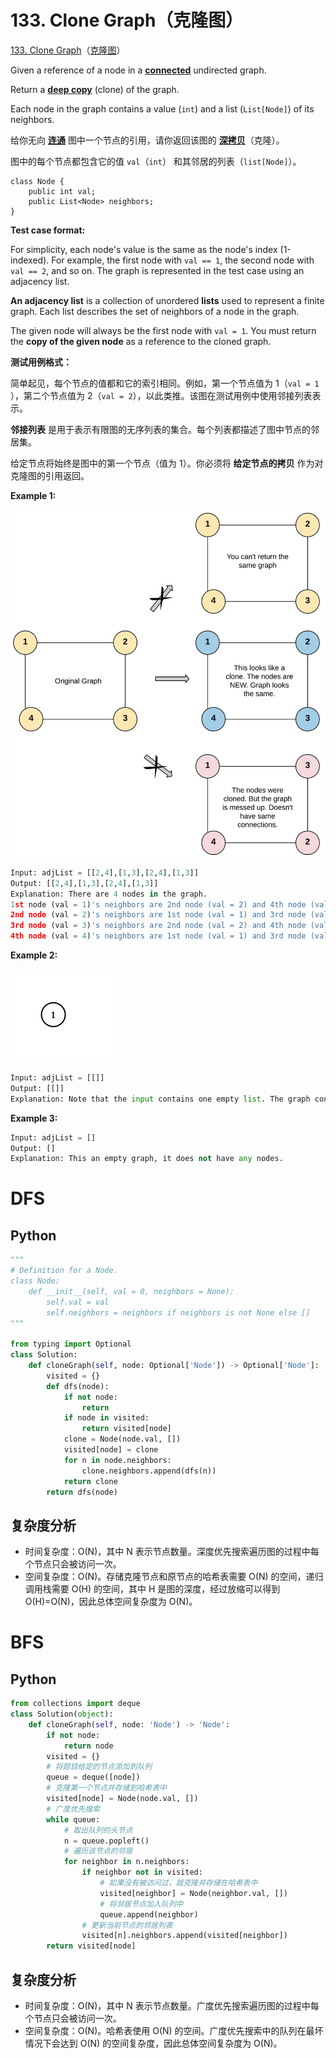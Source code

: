 # 133. Clone Graph（克隆图）

[133. Clone Graph](https://leetcode.com/problems/clone-graph/)（[克隆图](https://leetcode.cn/problems/clone-graph/)）

Given a reference of a node in a **[connected](https://en.wikipedia.org/wiki/Connectivity_(graph_theory)#Connected_graph)** undirected graph.

Return a **[deep copy](https://en.wikipedia.org/wiki/Object_copying#Deep_copy)** (clone) of the graph.

Each node in the graph contains a value (`int`​) and a list (`List[Node]`​) of its neighbors.

给你无向 **[连通](https://baike.baidu.com/item/%E8%BF%9E%E9%80%9A%E5%9B%BE/6460995?fr=aladdin)** 图中一个节点的引用，请你返回该图的 **[深拷贝](https://baike.baidu.com/item/%E6%B7%B1%E6%8B%B7%E8%B4%9D/22785317?fr=aladdin)**（克隆）。

图中的每个节点都包含它的值 `val`​（`int`​） 和其邻居的列表（`list[Node]`​）。

```
class Node {
    public int val;
    public List<Node> neighbors;
}
```

**Test case format:**

For simplicity, each node's value is the same as the node's index (1-indexed). For example, the first node with `val == 1`​, the second node with `val == 2`​, and so on. The graph is represented in the test case using an adjacency list.

**An adjacency list** is a collection of unordered **lists** used to represent a finite graph. Each list describes the set of neighbors of a node in the graph.

The given node will always be the first node with `val = 1`​. You must return the **copy of the given node** as a reference to the cloned graph.

**测试用例格式：**

简单起见，每个节点的值都和它的索引相同。例如，第一个节点值为 1（`val = 1`​），第二个节点值为 2（`val = 2`​），以此类推。该图在测试用例中使用邻接列表表示。

**邻接列表** 是用于表示有限图的无序列表的集合。每个列表都描述了图中节点的邻居集。

给定节点将始终是图中的第一个节点（值为 1）。你必须将 **给定节点的拷贝** 作为对克隆图的引用返回。

**Example 1:**

​![image](assets/image-20240816162626-n86lvrp.png)​

```python
Input: adjList = [[2,4],[1,3],[2,4],[1,3]]
Output: [[2,4],[1,3],[2,4],[1,3]]
Explanation: There are 4 nodes in the graph.
1st node (val = 1)'s neighbors are 2nd node (val = 2) and 4th node (val = 4).
2nd node (val = 2)'s neighbors are 1st node (val = 1) and 3rd node (val = 3).
3rd node (val = 3)'s neighbors are 2nd node (val = 2) and 4th node (val = 4).
4th node (val = 4)'s neighbors are 1st node (val = 1) and 3rd node (val = 3).
```

**Example 2:**

​![image](assets/image-20240816162639-c9j4034.png)​

```python
Input: adjList = [[]]
Output: [[]]
Explanation: Note that the input contains one empty list. The graph consists of only one node with val = 1 and it does not have any neighbors.
```

**Example 3:**

```python
Input: adjList = []
Output: []
Explanation: This an empty graph, it does not have any nodes.
```

# DFS

## Python

```python
"""
# Definition for a Node.
class Node:
    def __init__(self, val = 0, neighbors = None):
        self.val = val
        self.neighbors = neighbors if neighbors is not None else []
"""

from typing import Optional
class Solution:
    def cloneGraph(self, node: Optional['Node']) -> Optional['Node']:
        visited = {}
        def dfs(node):
            if not node:
                return
            if node in visited:
                return visited[node]
            clone = Node(node.val, [])
            visited[node] = clone
            for n in node.neighbors:
                clone.neighbors.append(dfs(n))
            return clone
        return dfs(node)
```

## 复杂度分析

* 时间复杂度：O(N)，其中 N 表示节点数量。深度优先搜索遍历图的过程中每个节点只会被访问一次。
* 空间复杂度：O(N)。存储克隆节点和原节点的哈希表需要 O(N) 的空间，递归调用栈需要 O(H) 的空间，其中 H 是图的深度，经过放缩可以得到 O(H)=O(N)，因此总体空间复杂度为 O(N)。

# BFS

## Python

```python
from collections import deque
class Solution(object):
    def cloneGraph(self, node: 'Node') -> 'Node':
        if not node:
            return node
        visited = {}
        # 将题目给定的节点添加到队列
        queue = deque([node])
        # 克隆第一个节点并存储到哈希表中
        visited[node] = Node(node.val, [])
        # 广度优先搜索
        while queue:
            # 取出队列的头节点
            n = queue.popleft()
            # 遍历该节点的邻居
            for neighbor in n.neighbors:
                if neighbor not in visited:
                    # 如果没有被访问过，就克隆并存储在哈希表中
                    visited[neighbor] = Node(neighbor.val, [])
                    # 将邻居节点加入队列中
                    queue.append(neighbor)
                # 更新当前节点的邻居列表
                visited[n].neighbors.append(visited[neighbor])
        return visited[node]
```

## 复杂度分析

* 时间复杂度：O(N)，其中 N 表示节点数量。广度优先搜索遍历图的过程中每个节点只会被访问一次。
* 空间复杂度：O(N)。哈希表使用 O(N) 的空间。广度优先搜索中的队列在最坏情况下会达到 O(N) 的空间复杂度，因此总体空间复杂度为 O(N)。

‍
